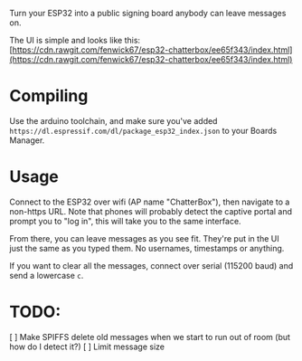 Turn your ESP32 into a public signing board anybody can leave messages on.

The UI is simple and looks like this: [https://cdn.rawgit.com/fenwick67/esp32-chatterbox/ee65f343/index.html](https://cdn.rawgit.com/fenwick67/esp32-chatterbox/ee65f343/index.html)

# Compiling

Use the arduino toolchain, and make sure you've added `https://dl.espressif.com/dl/package_esp32_index.json` to your Boards Manager.

# Usage

Connect to the ESP32 over wifi (AP name "ChatterBox"), then navigate to a non-https URL. Note that phones will probably detect the captive portal and prompt you to "log in", this will take you to the same interface.

From there, you can leave messages as you see fit. They're put in the UI just the same as you typed them. No usernames, timestamps or anything.

If you want to clear all the messages, connect over serial (115200 baud) and send a lowercase `c`.

# TODO: 

[ ] Make SPIFFS delete old messages when we start to run out of room (but how do I detect it?)
[ ] Limit message size